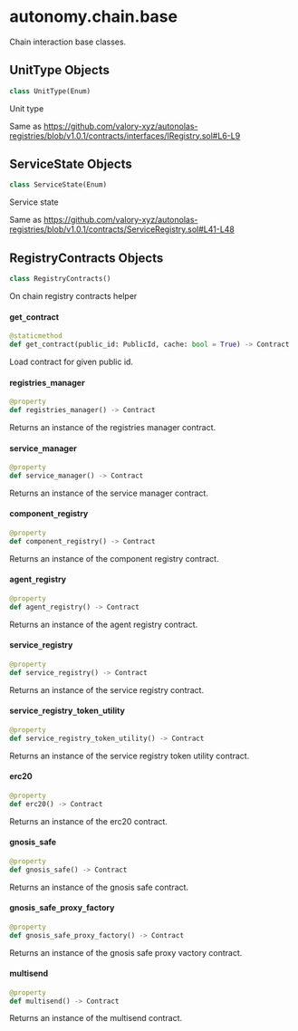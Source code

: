 <a id="autonomy.chain.base"></a>

# autonomy.chain.base

Chain interaction base classes.

<a id="autonomy.chain.base.UnitType"></a>

## UnitType Objects

```python
class UnitType(Enum)
```

Unit type

Same as https://github.com/valory-xyz/autonolas-registries/blob/v1.0.1/contracts/interfaces/IRegistry.sol#L6-L9

<a id="autonomy.chain.base.ServiceState"></a>

## ServiceState Objects

```python
class ServiceState(Enum)
```

Service state

Same as https://github.com/valory-xyz/autonolas-registries/blob/v1.0.1/contracts/ServiceRegistry.sol#L41-L48

<a id="autonomy.chain.base.RegistryContracts"></a>

## RegistryContracts Objects

```python
class RegistryContracts()
```

On chain registry contracts helper

<a id="autonomy.chain.base.RegistryContracts.get_contract"></a>

#### get`_`contract

```python
@staticmethod
def get_contract(public_id: PublicId, cache: bool = True) -> Contract
```

Load contract for given public id.

<a id="autonomy.chain.base.RegistryContracts.registries_manager"></a>

#### registries`_`manager

```python
@property
def registries_manager() -> Contract
```

Returns an instance of the registries manager contract.

<a id="autonomy.chain.base.RegistryContracts.service_manager"></a>

#### service`_`manager

```python
@property
def service_manager() -> Contract
```

Returns an instance of the service manager contract.

<a id="autonomy.chain.base.RegistryContracts.component_registry"></a>

#### component`_`registry

```python
@property
def component_registry() -> Contract
```

Returns an instance of the component registry contract.

<a id="autonomy.chain.base.RegistryContracts.agent_registry"></a>

#### agent`_`registry

```python
@property
def agent_registry() -> Contract
```

Returns an instance of the agent registry contract.

<a id="autonomy.chain.base.RegistryContracts.service_registry"></a>

#### service`_`registry

```python
@property
def service_registry() -> Contract
```

Returns an instance of the service registry contract.

<a id="autonomy.chain.base.RegistryContracts.service_registry_token_utility"></a>

#### service`_`registry`_`token`_`utility

```python
@property
def service_registry_token_utility() -> Contract
```

Returns an instance of the service registry token utility contract.

<a id="autonomy.chain.base.RegistryContracts.erc20"></a>

#### erc20

```python
@property
def erc20() -> Contract
```

Returns an instance of the erc20 contract.

<a id="autonomy.chain.base.RegistryContracts.gnosis_safe"></a>

#### gnosis`_`safe

```python
@property
def gnosis_safe() -> Contract
```

Returns an instance of the gnosis safe contract.

<a id="autonomy.chain.base.RegistryContracts.gnosis_safe_proxy_factory"></a>

#### gnosis`_`safe`_`proxy`_`factory

```python
@property
def gnosis_safe_proxy_factory() -> Contract
```

Returns an instance of the gnosis safe proxy vactory contract.

<a id="autonomy.chain.base.RegistryContracts.multisend"></a>

#### multisend

```python
@property
def multisend() -> Contract
```

Returns an instance of the multisend contract.

